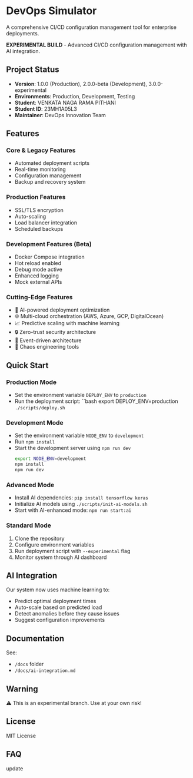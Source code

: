 # DevOps Simulator

A comprehensive CI/CD configuration management tool for enterprise deployments.

**EXPERIMENTAL BUILD** - Advanced CI/CD configuration management with AI integration.

## Project Status
- **Version**: 1.0.0 (Production), 2.0.0-beta (Development), 3.0.0-experimental  
- **Environments**: Production, Development, Testing  
- **Student**: VENKATA NAGA RAMA PITHANI  
- **Student ID**: 23MH1A05L3  
- **Maintainer**: DevOps Innovation Team  

## Features

### Core & Legacy Features
- Automated deployment scripts  
- Real-time monitoring  
- Configuration management  
- Backup and recovery system  

### Production Features
- SSL/TLS encryption  
- Auto-scaling  
- Load balancer integration  
- Scheduled backups  

### Development Features (Beta)
- Docker Compose integration  
- Hot reload enabled  
- Debug mode active  
- Enhanced logging  
- Mock external APIs  

### Cutting-Edge Features
- 🤖 AI-powered deployment optimization  
- 🌐 Multi-cloud orchestration (AWS, Azure, GCP, DigitalOcean)  
- 📈 Predictive scaling with machine learning  
- 🔒 Zero-trust security architecture  
- 🌊 Event-driven architecture  
- 🎯 Chaos engineering tools  

## Quick Start

### Production Mode
- Set the environment variable `DEPLOY_ENV` to `production`
- Run the deployment script: 
	``bash
	export DEPLOY_ENV=production 
	`./scripts/deploy.sh`  

### Development Mode
- Set the environment variable `NODE_ENV` to `development`  
- Run `npm install`  
- Start the development server using `npm run dev`
	```bash
	export NODE_ENV=development
	npm install
	npm run dev  

### Advanced Mode
- Install AI dependencies: `pip install tensorflow keras`  
- Initialize AI models using `./scripts/init-ai-models.sh`  
- Start with AI-enhanced mode: `npm run start:ai`  

### Standard Mode
1. Clone the repository  
2. Configure environment variables  
3. Run deployment script with `--experimental` flag  
4. Monitor system through AI dashboard  

## AI Integration
Our system now uses machine learning to:  
- Predict optimal deployment times  
- Auto-scale based on predicted load  
- Detect anomalies before they cause issues  
- Suggest configuration improvements  

## Documentation
See:  
- `/docs` folder  
- `/docs/ai-integration.md`  

## Warning
⚠️ This is an experimental branch. Use at your own risk!  

## License
MIT License
## FAQ
update
